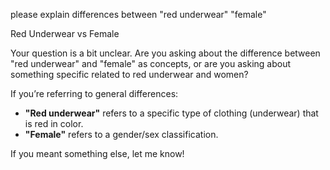 please explain differences between "red underwear" "female"

Red Underwear vs Female

Your question is a bit unclear. Are you asking about the difference between "red underwear" and "female" as concepts, or are you asking about something specific related to red underwear and women?  

If you’re referring to general differences:  
- **"Red underwear"** refers to a specific type of clothing (underwear) that is red in color.  
- **"Female"** refers to a gender/sex classification.  

If you meant something else, let me know!
